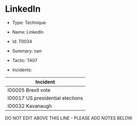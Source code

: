 # LinkedIn

* Type: Technique

* Name: LinkedIn

* Id: T0034

* Summary: nan

* Tactic: TA07

* Incidents:

| Incident |
| --------- |
| I00005 Brexit vote |
| I00017 US presidential elections |
| I00032 Kavanaugh |


DO NOT EDIT ABOVE THIS LINE - PLEASE ADD NOTES BELOW